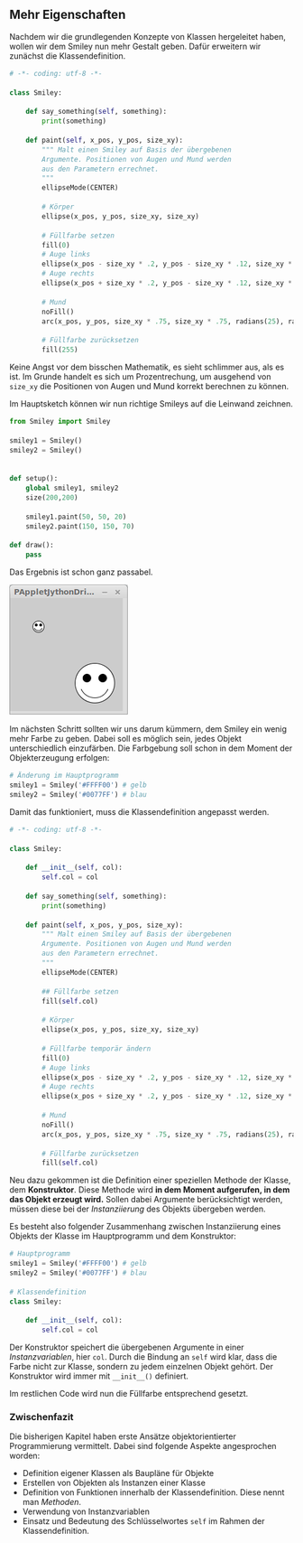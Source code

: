 ## Mehr Eigenschaften

Nachdem wir die grundlegenden Konzepte von Klassen hergeleitet haben, wollen wir dem Smiley nun mehr Gestalt geben. Dafür erweitern wir zunächst die Klassendefinition.

```python
# -*- coding: utf-8 -*-

class Smiley:    
    
    def say_something(self, something):
        print(something)
        
    def paint(self, x_pos, y_pos, size_xy):
        """ Malt einen Smiley auf Basis der übergebenen
        Argumente. Positionen von Augen und Mund werden
        aus den Parametern errechnet.
        """ 
        ellipseMode(CENTER)
        
        # Körper
        ellipse(x_pos, y_pos, size_xy, size_xy)
        
        # Füllfarbe setzen
        fill(0)
        # Auge links
        ellipse(x_pos - size_xy * .2, y_pos - size_xy * .12, size_xy * .2, size_xy * .2)
        # Auge rechts
        ellipse(x_pos + size_xy * .2, y_pos - size_xy * .12, size_xy * .2, size_xy * .2)
        
        # Mund
        noFill()
        arc(x_pos, y_pos, size_xy * .75, size_xy * .75, radians(25), radians(155));
        
        # Füllfarbe zurücksetzen
        fill(255)
```

Keine Angst vor dem bisschen Mathematik, es sieht schlimmer aus, als es ist. Im Grunde handelt es sich um Prozentrechung, um ausgehend von `size_xy` die Positionen von Augen und Mund korrekt berechnen zu können.

Im Hauptsketch können wir nun richtige Smileys auf die Leinwand zeichnen.

```python
from Smiley import Smiley

smiley1 = Smiley()
smiley2 = Smiley()


def setup():
    global smiley1, smiley2
    size(200,200)

    smiley1.paint(50, 50, 20)
    smiley2.paint(150, 150, 70)

def draw():
    pass
```

Das Ergebnis ist schon ganz passabel.

![Zwei Smileys](../images/zwei-smileys.png)

Im nächsten Schritt sollten wir uns darum kümmern, dem Smiley ein wenig mehr Farbe zu geben. Dabei soll es möglich sein, jedes Objekt unterschiedlich einzufärben. Die Farbgebung soll schon in dem Moment der Objekterzeugung erfolgen:

```python
# Änderung im Hauptprogramm
smiley1 = Smiley('#FFFF00') # gelb
smiley2 = Smiley('#0077FF') # blau
```

Damit das funktioniert, muss die Klassendefinition angepasst werden.

```python
# -*- coding: utf-8 -*-

class Smiley:    
    
    def __init__(self, col):
        self.col = col
    
    def say_something(self, something):
        print(something)
        
    def paint(self, x_pos, y_pos, size_xy):
        """ Malt einen Smiley auf Basis der übergebenen
        Argumente. Positionen von Augen und Mund werden
        aus den Parametern errechnet.
        """ 
        ellipseMode(CENTER)
        
        ## Füllfarbe setzen
        fill(self.col)
        
        # Körper
        ellipse(x_pos, y_pos, size_xy, size_xy)
        
        # Füllfarbe temporär ändern
        fill(0)
        # Auge links
        ellipse(x_pos - size_xy * .2, y_pos - size_xy * .12, size_xy * .2, size_xy * .2)
        # Auge rechts
        ellipse(x_pos + size_xy * .2, y_pos - size_xy * .12, size_xy * .2, size_xy * .2)
        
        # Mund
        noFill()
        arc(x_pos, y_pos, size_xy * .75, size_xy * .75, radians(25), radians(155));
        
        # Füllfarbe zurücksetzen
        fill(self.col)
```

Neu dazu gekommen ist die Definition einer speziellen Methode der Klasse, dem **Konstruktor**. Diese Methode wird **in dem Moment aufgerufen, in dem das Objekt erzeugt wird.** Sollen dabei Argumente berücksichtigt werden, müssen diese bei der *Instanziierung* des Objekts übergeben werden.

Es besteht also folgender Zusammenhang zwischen Instanziierung eines Objekts der Klasse im Hauptprogramm und dem Konstruktor:

```python
# Hauptprogramm
smiley1 = Smiley('#FFFF00') # gelb
smiley2 = Smiley('#0077FF') # blau

# Klassendefinition
class Smiley:

    def __init__(self, col):
        self.col = col
```

Der Konstruktor speichert die übergebenen Argumente in einer *Instanzvariablen*, hier `col`. Durch die Bindung an `self` wird klar, dass die Farbe nicht zur Klasse, sondern zu jedem einzelnen Objekt gehört. Der Konstruktor wird immer mit `__init__()` definiert.

Im restlichen Code wird nun die Füllfarbe entsprechend gesetzt.

### Zwischenfazit

Die bisherigen Kapitel haben erste Ansätze objektorientierter Programmierung vermittelt. Dabei sind folgende Aspekte angesprochen worden:

* Definition eigener Klassen als Baupläne für Objekte
* Erstellen von Objekten als Instanzen einer Klasse
* Definition von Funktionen innerhalb der Klassendefinition. Diese nennt man *Methoden*.
* Verwendung von Instanzvariablen
* Einsatz und Bedeutung des Schlüsselwortes `self` im Rahmen der Klassendefinition.